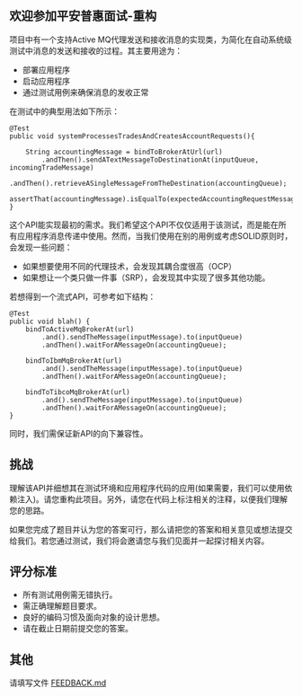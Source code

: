 ## 欢迎参加平安普惠面试-重构
项目中有一个支持Active MQ代理发送和接收消息的实现类，为简化在自动系统级测试中消息的发送和接收的过程。其主要用途为：

  - 部署应用程序
  - 启动应用程序
  - 通过测试用例来确保消息的发收正常

在测试中的典型用法如下所示：

    @Test
    public void systemProcessesTradesAndCreatesAccountRequests(){
    
        String accountingMessage = bindToBrokerAtUrl(url)
            .andThen().sendATextMessageToDestinationAt(inputQueue, incomingTradeMessage)
            .andThen().retrieveASingleMessageFromTheDestination(accountingQueue);
        assertThat(accountingMessage).isEqualTo(expectedAccountingRequestMessage);
    }

这个API能实现最初的需求。我们希望这个API不仅仅适用于该测试，而是能在所有应用程序消息传递中使用。然而，当我们使用在别的用例或考虑SOLID原则时，会发现一些问题：

  - 如果想要使用不同的代理技术，会发现其耦合度很高（OCP）
  - 如果想让一个类只做一件事（SRP），会发现其中实现了很多其他功能。 

若想得到一个流式API，可参考如下结构：


    @Test
    public void blah() {
        bindToActiveMqBrokerAt(url)
            .and().sendTheMessage(inputMessage).to(inputQueue)
            .andThen().waitForAMessageOn(accountingQueue);
            
        bindToIbmMqBrokerAt(url)
            .and().sendTheMessage(inputMessage).to(inputQueue)
            .andThen().waitForAMessageOn(accountingQueue);
            
        bindToTibcoMqBrokerAt(url)
            .and().sendTheMessage(inputMessage).to(inputQueue)
            .andThen().waitForAMessageOn(accountingQueue);
    }

同时，我们需保证新API的向下兼容性。
 

## 挑战
理解该API并细想其在测试环境和应用程序代码的应用(如果需要，我们可以使用依赖注入)。请您重构此项目。另外，请您在代码上标注相关的注释，以便我们理解您的思路。

如果您完成了题目并认为您的答案可行，那么请把您的答案和相关意见或想法提交给我们。若您通过测试，我们将会邀请您与我们见面并一起探讨相关内容。



## 评分标准
  - 所有测试用例需无错执行。
  - 需正确理解题目要求。
  - 良好的编码习惯及面向对象的设计思想。
  - 请在截止日期前提交您的答案。



## 其他
请填写文件 [FEEDBACK.md](FEEDBACK.md)